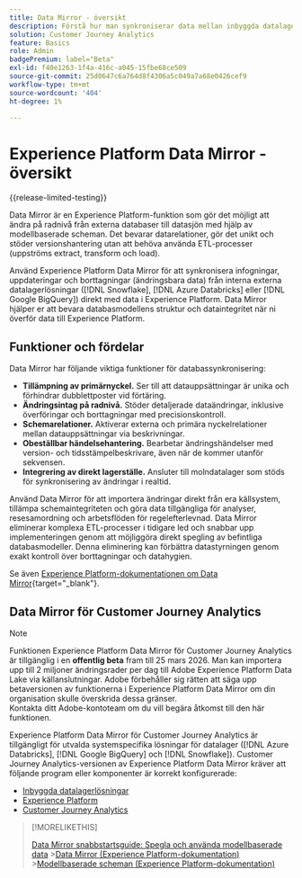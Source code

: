 ```yaml
---
title: Data Mirror - översikt
description: Förstå hur man synkroniserar data mellan inbyggda datalagerlösningar och Customer Journey Analytics
solution: Customer Journey Analytics
feature: Basics
role: Admin
badgePremium: label="Beta"
exl-id: f40e1263-1f4a-416c-a045-15fbe68ce509
source-git-commit: 25d0647c6a764d8f4306a5c049a7a68e0426cef9
workflow-type: tm+mt
source-wordcount: '404'
ht-degree: 1%

---
```


# Experience Platform Data Mirror - översikt

{{release-limited-testing}}

Data Mirror är en Experience Platform-funktion som gör det möjligt att ändra på radnivå från externa databaser till datasjön med hjälp av modellbaserade scheman. Det bevarar datarelationer, gör det unikt och stöder versionshantering utan att behöva använda ETL-processer (uppströms extract, transform och load).

Använd Experience Platform Data Mirror för att synkronisera infogningar, uppdateringar och borttagningar (ändringsbara data) från interna externa datalagerlösningar ([!DNL Snowflake], [!DNL Azure Databricks] eller [!DNL Google BigQuery]) direkt med data i Experience Platform. Data Mirror hjälper er att bevara databasmodellens struktur och dataintegritet när ni överför data till Experience Platform.

## Funktioner och fördelar

Data Mirror har följande viktiga funktioner för databassynkronisering:

* **Tillämpning av primärnyckel.** Ser till att datauppsättningar är unika och förhindrar dubblettposter vid förtäring.
* **Ändringsintag på radnivå.** Stöder detaljerade dataändringar, inklusive överföringar och borttagningar med precisionskontroll.
* **Schemarelationer.** Aktiverar externa och primära nyckelrelationer mellan datauppsättningar via beskrivningar.
* **Obeställbar händelsehantering.** Bearbetar ändringshändelser med version- och tidsstämpelbeskrivare, även när de kommer utanför sekvensen.
* **Integrering av direkt lagerställe.** Ansluter till molndatalager som stöds för synkronisering av ändringar i realtid.

Använd Data Mirror för att importera ändringar direkt från era källsystem, tillämpa schemaintegriteten och göra data tillgängliga för analyser, resesamordning och arbetsflöden för regelefterlevnad. Data Mirror eliminerar komplexa ETL-processer i tidigare led och snabbar upp implementeringen genom att möjliggöra direkt spegling av befintliga databasmodeller. Denna eliminering kan förbättra datastyrningen genom exakt kontroll över borttagningar och datahygien.

Se även [Experience Platform-dokumentationen om Data Mirror](https://experienceleague.adobe.com/sv/docs/experience-platform/xdm/data-mirror/overview){target="_blank"}.

## Data Mirror för Customer Journey Analytics

>[!NOTE]
>
>Funktionen Experience Platform Data Mirror för Customer Journey Analytics är tillgänglig i en **offentlig beta** fram till 25 mars 2026. Man kan importera upp till 2 miljoner ändringsrader per dag till Adobe Experience Platform Data Lake via källanslutningar. Adobe förbehåller sig rätten att säga upp betaversionen av funktionerna i Experience Platform Data Mirror om din organisation skulle överskrida dessa gränser. <br/>Kontakta ditt Adobe-kontoteam om du vill begära åtkomst till den här funktionen.
>

Experience Platform Data Mirror för Customer Journey Analytics är tillgängligt för utvalda systemspecifika lösningar för datalager ([!DNL Azure Databricks], [!DNL Google BigQuery] och [!DNL Snowflake]). Customer Journey Analytics-versionen av Experience Platform Data Mirror kräver att följande program eller komponenter är korrekt konfigurerade:

* [Inbyggda datalagerlösningar](datawarehouse.md)
* [Experience Platform](aep.md)
* [Customer Journey Analytics](cja.md)

>[!MORELIKETHIS]
>
>[Data Mirror snabbstartsguide: Spegla och använda modellbaserade data](model-based.md)
>&#x200B;>[Data Mirror (Experience Platform-dokumentation)](https://experienceleague.adobe.com/sv/docs/experience-platform/xdm/data-mirror/overview)
>&#x200B;>[Modellbaserade scheman (Experience Platform-dokumentation)](https://experienceleague.adobe.com/sv/docs/experience-platform/xdm/schema/model-based)
